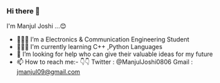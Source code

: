 ### Hi there 👋
   I'm Manjul Joshi ...😊 
   
- 👨🏻‍🏫 I’m a Electronics & Communication Engineering Student 
- 👨🏻‍💻 I'm currently learning C++ ,Python Languages 
- 🤔 I’m looking for help who can give their valuable ideas for my future  
- 📫 How to reach me:-  👇👇
Twitter : @ManjulJoshi0806 
Gmail : jmanjul09@gmail.com
